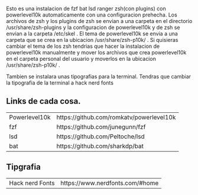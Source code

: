 
<p>Esto es una instalacion de fzf bat lsd ranger zsh(con plugins) con powerlevel10k automaticamente con una configuracion prehecha.
Los archivos de zsh y los plugins de zsh se envian a una carpeta en el directorio /usr/share/zsh-plugins y la configuracion de powerlevel10k y de zsh se envian a la carpeta /etc/skel . El tema de powerlevel10k se envia a una carpeta que se crea en la ubicacion /usr/share/zsh-p10k/ . Si quisieras cambiar el tema de los zsh tendrias que hacer la instalacion de powerlevel10k manualmente y mover los archivos que crea powerlevel10k en el carpeta personal del usuario y moverlos en la ubicacion /usr/share/zsh-p10k/ .
</p>
<p>Tambien se instalara unas tipografias para la terminal. Tendras que cambiar la tipografia de la terminal a hack nerd fonts</p>

<h2>Links de cada cosa.</h2>
<table class="default">
  <tr>
    <td>Powerlevel10k</td>
    <td>https://github.com/romkatv/powerlevel10k</td>
  </tr>
  <tr>
    <td>fzf</td>
    <td>https://github.com/junegunn/fzf</td>
  </tr>
  <tr>
    <td>lsd</td>
    <td>https://github.com/Peltoche/lsd</td>
  </tr>
  <tr>
    <td>bat</td>
    <td>https://github.com/sharkdp/bat</td>
  </tr>
</table>
<h2>Tipgrafia</h2>
<table class="default">
  <tr>
    <td>Hack nerd Fonts</td>
    <td>https://www.nerdfonts.com/#home</td>
  </tr>
</table>
